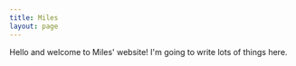 ```yaml
---
title: Miles
layout: page
---
```


Hello and welcome to Miles' website! I'm going to write lots of things here.